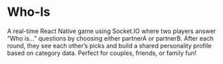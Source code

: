 # Who-Is
A real-time React Native game using Socket.IO where two players answer “Who is…” questions by choosing either partnerA or partnerB. After each round, they see each other’s picks and build a shared personality profile based on category data. Perfect for couples, friends, or family fun!
